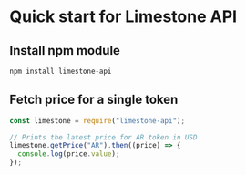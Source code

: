 # Quick start for Limestone API

## Install npm module
```bash
npm install limestone-api
```
## Fetch price for a single token
```js
const limestone = require("limestone-api");

// Prints the latest price for AR token in USD
limestone.getPrice("AR").then((price) => {
  console.log(price.value);
});
```

